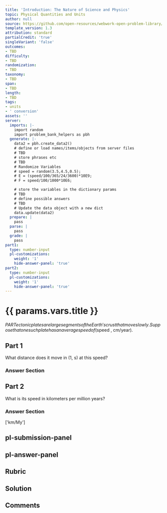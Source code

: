 ```yaml
---
title: 'Introduction: The Nature of Science and Physics'
topic: Physical Quantities and Units
author: null
source: https://github.com/open-resources/webwork-open-problem-library/tree/master/Contrib/BrockPhysics/College_Physics_Urone/1.The_Nature_of_Science_and_Physics/1-02.Physical_Quantities_and_Units/NU_U17_01_02_009.pg
template_version: 1.3
attribution: standard
partialCredit: 'true'
singleVariant: 'false'
outcomes:
- TBD
difficulty:
- TBD
randomization:
- TBD
taxonomy:
- TBD
span:
- TBD
length:
- TBD
tags:
- units
- ' conversion'
assets: ''
server:
  imports: |-
    import random
    import problem_bank_helpers as pbh
  generate: |-
    data2 = pbh.create_data2()
    # define or load names/items/objects from server files
    # TBD
    # store phrases etc
    # TBD
    # Randomize Variables
    # speed = random(3.5,4.5,0.5);
    # E = (speed/100/365/24/3600)*10E9;
    # F = speed/100/1000*10E6;

    # store the variables in the dictionary params
    # TBD
    # define possible answers
    # TBD
    # Update the data object with a new dict
    data.update(data2)
  prepare: |
    pass
  parse: |
    pass
  grade: |
    pass
part1:
  type: number-input
  pl-customizations:
    weight: '1'
    hide-answer-panel: 'true'
part2:
  type: number-input
  pl-customizations:
    weight: '1'
    hide-answer-panel: 'true'
---
```


# {{ params.vars.title }} 


$PAR Tectonic plates are large segments of the Earth's crust that move slowly. Suppose that one such plate has an average speed of ($speed , cm/year).

## Part 1 
What distance does it move in (1, s) at this speed? 


 ### Answer Section

## Part 2 
What is its speed in kilometers per million years? 


 ### Answer Section
['km/My']

## pl-submission-panel 


## pl-answer-panel 


## Rubric 


## Solution 


## Comments 


